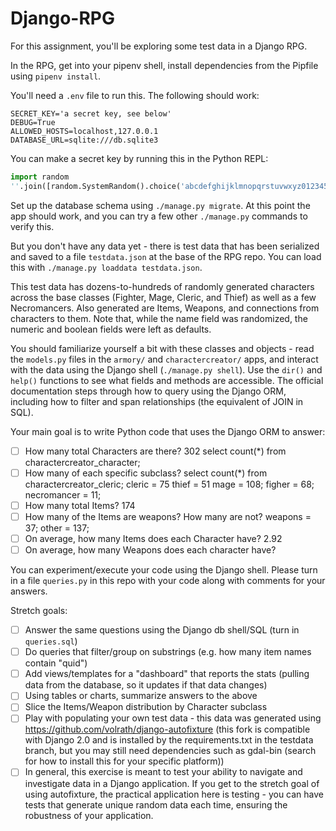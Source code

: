 # Django-RPG


For this assignment, you'll be exploring some test data in a Django RPG.

In the RPG, get into your pipenv shell, install dependencies from the Pipfile
using `pipenv install`.

You'll need a `.env` file to run this. The following should work:

```
SECRET_KEY='a secret key, see below'
DEBUG=True
ALLOWED_HOSTS=localhost,127.0.0.1
DATABASE_URL=sqlite:///db.sqlite3
```

You can make a secret key by running this in the Python REPL:

```python
import random
''.join([random.SystemRandom().choice('abcdefghijklmnopqrstuvwxyz0123456789!@#$%^&*(-_=+)') for i in range(50)]) # All one line!
```

Set up the database schema using `./manage.py migrate`. At this point the app
should work, and you can try a few other `./manage.py` commands to verify this.

But you don't have any data yet - there is test data that has been serialized
and saved to a file `testdata.json` at the base of the RPG repo. You can load
this with `./manage.py loaddata testdata.json`.

This test data has dozens-to-hundreds of randomly generated characters across
the base classes (Fighter, Mage, Cleric, and Thief) as well as a few
Necromancers. Also generated are Items, Weapons, and connections from characters
to them. Note that, while the name field was randomized, the numeric and boolean
fields were left as defaults.

You should familiarize yourself a bit with these classes and objects - read the
`models.py` files in the `armory/` and `charactercreator/` apps, and interact
with the data using the Django shell (`./manage.py shell`). Use the `dir()` and
`help()` functions to see what fields and methods are accessible. The official
documentation steps through how to query using the Django ORM, including how to
filter and span relationships (the equivalent of JOIN in SQL).

Your main goal is to write Python code that uses the Django ORM to answer:

* [ ] How many total Characters are there? 302
select count(*) from charactercreator_character;
* [ ] How many of each specific subclass?
select count(*) from charactercreator_cleric;
  cleric = 75
  thief = 51
  mage = 108;
  figher = 68;
  necromancer = 11;
* [ ] How many total Items?
174
* [ ] How many of the Items are weapons? How many are not?
  weapons = 37;
  other = 137;
* [ ] On average, how many Items does each Character have?
  2.92
* [ ] On average, how many Weapons does each character have?

You can experiment/execute your code using the Django shell. Please turn in a
file `queries.py` in this repo with your code along with comments for your
answers.

Stretch goals:

* [ ] Answer the same questions using the Django db shell/SQL (turn in
  `queries.sql`)
* [ ] Do queries that filter/group on substrings (e.g. how many item names
  contain "quid")
* [ ] Add views/templates for a "dashboard" that reports the stats (pulling data
  from the database, so it updates if that data changes)
* [ ] Using tables or charts, summarize answers to the above
* [ ] Slice the Items/Weapon distribution by Character subclass
* [ ] Play with populating your own test data - this data was generated using
  https://github.com/volrath/django-autofixture (this fork is compatible with
  Django 2.0 and is installed by the requirements.txt in the testdata branch,
  but you may still need dependencies such as gdal-bin (search for how to
  install this for your specific platform))
* [ ] In general, this exercise is meant to test your ability to navigate and
  investigate data in a Django application. If you get to the stretch goal of
  using autofixture, the practical application here is testing - you can have
  tests that generate unique random data each time, ensuring the robustness of
  your application.

